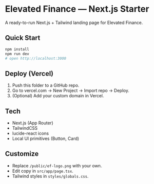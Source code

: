 # Elevated Finance — Next.js Starter

A ready-to-run Next.js + Tailwind landing page for Elevated Finance.

## Quick Start
```bash
npm install
npm run dev
# open http://localhost:3000
```

## Deploy (Vercel)
1. Push this folder to a GitHub repo.
2. Go to vercel.com → New Project → Import repo → Deploy.
3. (Optional) Add your custom domain in Vercel.

## Tech
- Next.js (App Router)
- TailwindCSS
- lucide-react icons
- Local UI primitives (Button, Card)

## Customize
- Replace `/public/ef-logo.png` with your own.
- Edit copy in `src/app/page.tsx`.
- Tailwind styles in `styles/globals.css`.
